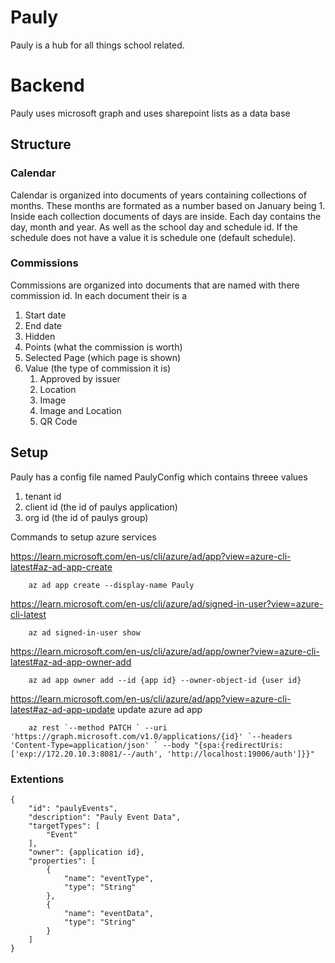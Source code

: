 # Pauly
Pauly is a hub for all things school related.
# Backend
Pauly uses microsoft graph and uses sharepoint lists as a data base
## Structure 
### Calendar
Calendar is organized into documents of years containing collections of months. These months are formated as a number based on January being 1. Inside each collection documents of days are inside. Each day contains the day, month and year. As well as the school day and schedule id. If the schedule does not have a value it is schedule one (default schedule).
### Commissions
Commissions are organized into documents that are named with there commission id. In each document their is a
1. Start date
2. End date
3. Hidden
4. Points (what the commission is worth)
5. Selected Page (which page is shown)
6. Value (the type of commission it is)
      1. Approved by issuer
      2. Location
      3. Image
      4. Image and Location
      5. QR Code


## Setup
Pauly has a config file named PaulyConfig which contains threee values 
  1. tenant id
  2. client id (the id of paulys application)
  3. org id (the id of paulys group)

Commands to setup azure services

https://learn.microsoft.com/en-us/cli/azure/ad/app?view=azure-cli-latest#az-ad-app-create

```
    az ad app create --display-name Pauly   
```

https://learn.microsoft.com/en-us/cli/azure/ad/signed-in-user?view=azure-cli-latest
```
    az ad signed-in-user show
```

https://learn.microsoft.com/en-us/cli/azure/ad/app/owner?view=azure-cli-latest#az-ad-app-owner-add

```
    az ad app owner add --id {app id} --owner-object-id {user id}
```

https://learn.microsoft.com/en-us/cli/azure/ad/app?view=azure-cli-latest#az-ad-app-update 
update azure ad app
```
    az rest `--method PATCH ` --uri 'https://graph.microsoft.com/v1.0/applications/{id}' `--headers 'Content-Type=application/json' ` --body "{spa:{redirectUris:['exp://172.20.10.3:8081/--/auth', 'http://localhost:19006/auth']}}"
```
### Extentions
```
{
    "id": "paulyEvents",
    "description": "Pauly Event Data",
    "targetTypes": [
        "Event"
    ],
    "owner": {application id},
    "properties": [
        {
            "name": "eventType",
            "type": "String"
        },
        {
            "name": "eventData",
            "type": "String"
        }
    ]
}
```
